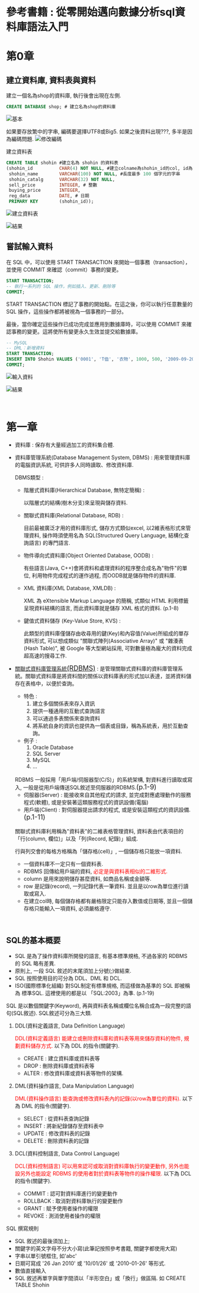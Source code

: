 <!-- markdownlint-disable MD033 -->
<!-- markdownlint-disable MD010 -->

# 參考書籍 : 從零開始邁向數據分析sql資料庫語法入門

# 第0章

## 建立資料庫, 資料表與資料


建立一個名為shop的資料庫, 執行後會出現在左側.

```SQL
CREATE DATABASE shop; # 建立名為shop的資料庫
```

![基本](https://imgur.com/8KZZSDY.jpg)

如果要存放繁中的字串, 編碼要選擇UTF8或Big5. 如果之後資料出現???, 多半是因為編碼問題.
![修改編碼](https://imgur.com/CtiRIWZ.jpg)

建立資料表

```SQL
CREATE TABLE shohin #建立名為 shohin 的資料表
(shohin_id			CHAR(4) NOT NULL, #建立colname為shohin_id的col, id為四碼, 並且沒有NULL
 shohin_name		VARCHAR(100) NOT NULL, #長度最多 100 個字元的字串
 shohin_catalg		VARCHAR(32) NOT NULL,
 sell_price		    INTEGER, # 整數
 buying_price		INTEGER, 
 reg_data			DATE, # 日期
 PRIMARY KEY		(shohin_id));
```

![建立資料表](https://imgur.com/LhOfcyP.png)

![結果](https://imgur.com/NJvyMM3.png)

## 嘗試輸入資料

在 SQL 中，可以使用 START TRANSACTION 來開始一個事務（transaction），並使用 COMMIT 來確認（commit）事務的變更。

```SQL
START TRANSACTION;
-- 執行一系列的 SQL 操作，例如插入、更新、刪除等
COMMIT;
```

START TRANSACTION 標記了事務的開始點。在這之後，你可以執行任意數量的 SQL 操作，這些操作都將被視為一個事務的一部分。

最後，當你確定這些操作已成功完成並應用到數據庫時，可以使用 COMMIT 來確認事務的變更。這將使所有變更永久生效並提交給數據庫。

```SQL
-- MySQL
-- DML：新增資料
START TRANSACTION;
INSERT INTO Shohin VALUES ('0001', 'T侐', '衣物', 1000, 500, '2009-09-20');
COMMIT;
```

![輸入資料](https://imgur.com/YpZhbt4.png)

![結果](https://imgur.com/VjkbbII.png)

<br>

# 第一章

* 資料庫 : 保存有大量經過加工的資料集合體.

* 資料庫管理系統(Database Management System, DBMS) : 用來管理資料庫的電腦資訊系統, 可供許多人同時讀取、修改資料庫.

    DBMS類型 :
  * 階層式資料庫(Hierarchical Database, 無特定簡稱) :

    以階層式的結構(樹木分支)來呈現與儲存資料.

  * 關聯式資料庫(Relational Database, RDB) :

    目前最被廣泛才用的資料庫形式, 儲存方式類似excel, 以2維表格形式來管理資料, 操作時須使用名為 SQL(Structured Query Language, 結構化查詢語言) 的專門語言.

  * 物件導向式資料庫(Object Oriented Database, OODB) :

    有些語言(Java, C++)會將資料和處理資料的程序整合成名為"物件"的單位, 利用物件完成程式的運作過程, 而OODB就是儲存物件的資料庫.

  * XML 資料庫(XML Database, XMLDB) :

    XML 為 eXtensible Markup Language 的簡稱, 式類似 HTML 利用標籤呈現資料結構的語言, 而此資料庫就是儲存 XML 格式的資料. (p.1-8)

  * 鍵值式資料儲存 (Key-Value Store, KVS) :

    此類型的資料庫僅儲存由收尋用的鍵(Key)和內容值(Value)所組成的單存資料形式, 可以想成類似 "關聯式陣列(Associative Array)" 或 "雜湊表(Hash Table)", 被 Google 等大型網站採用, 可對數量極為龐大的資料完成超高速的搜尋工作.


* [關聯式資料庫管理系統<font size = 4>(RDBMS)</font>](https://zh.wikipedia.org/zh-tw/%E9%97%9C%E8%81%AF%E5%BC%8F%E8%B3%87%E6%96%99%E5%BA%AB%E7%AE%A1%E7%90%86%E7%B3%BB%E7%B5%B1) : 是管理關聯式資料庫的資料庫管理系統。關聯式資料庫是將資料間的關係以資料庫表的形式加以表達，並將資料儲存在表格中，以便於查詢。
  * 特色 :
    1. 建立多個關係表來存入資訊
    2. 提供一種通用的互動式查詢語言
    3. 可以通過多表關係來查詢資料
    4. 將系統自身的資訊也提供為一個表或目錄，稱為系統表，用於互動查詢。
  * 例子 :
    1. Oracle Database
    2. SQL Server
    3. MySQL
    4. ...

  <br>
  RDBMS 一般採用「用戶端/伺服器型(C/S)」的系統架構, 對資料進行讀取或寫入, 一般是從用戶端傳送SQL敘述至伺服器的RDBMS.<font size = 4>(p.1-9)</font>

  * 伺服器(Server) : 能接收來自其他程式的請求, 並完成對應處理動作的服務程式(軟體), 或是安裝著這類服務程式的資訊設備(電腦)
  * 用戶端(Client) : 對伺服器提出請求的程式, 或是安裝這類程式的資訊設備.<font size = 4>(p.1-11)</font>
  
  <br>
  關聯式資料庫利用稱為"資料表"的二維表格管理資料, 資料表由代表項目的「行(column, 欄位)」以及「列(Record, 紀錄)」組成.

  行與列交會的每格方格稱為「儲存格(cell)」, 一個儲存格只能放一項資料.

  * 一個資料庫不一定只有一個資料表.
  * RDBMS 回傳給用戶端的資料, <font color=red>必定是與資料表相似的二維形式.</font>
  * column 是用來說明儲存甚麼資料, 如商品名稱或金額等.
  * row 是記錄(record), 一列記錄代表一筆資料. 並且是以row為單位進行讀取或寫入.
  * 在建立col時, 每個儲存格都有嚴格限定只能存入數值或日期等, 並且一個儲存格只能輸入一項資料, 必須嚴格遵守.

<br>

## SQL的基本概要

* SQL 是為了操作資料庫所開發的語言, 有基本標準規格, 不過各家的 RDBMS 的 SQL 略有差異.
* 原則上, 一段 SQL 敘述的末尾須加上分號(;)做結束.
* SQL 按照使用目的可分為 DDL、DML 和 DCL.
* ISO(國際標準化組織) 對SQL制定有標準規格, 而這樣做為基準的 SQL 即被稱為 標準SQL. 這裡使用的都是以 「SQL:2003」為準. (p.1-19)

SQL 是以數個關鍵字(Keyword), 再與資料表名稱或欄位名稱合成為一段完整的語句(SQL敘述). SQL敘述可分為三大類.

1. DDL(資料定義語言, Data Definition Language)

    <font color = red>DDL(資料定義語言) 能建立或刪除資料庫和資料表等用來儲存資料的物件, 規劃資料儲存方式.</font> 以下為 DDL 的指令(關鍵字).
  
   * CREATE : 建立資料庫或資料表等
   * DROP : 刪除資料庫或資料表等
   * ALTER : 修改資料庫或資料表等物件的架構.

2. DML(資料操作語言, Data Manipulation Language)

    <font color = red>DML(資料操作語言) 能查詢或修改資料表內的記錄(以row為單位的資料).</font> 以下為 DML 的指令(關鍵字).
  
   * SELECT : 從資料表查詢記錄
   * INSERT : 將新紀錄儲存至資料表中
   * UPDATE : 修改資料表的記錄
   * DELETE : 刪除資料表的記錄
  
3. DCL(資料控制語言, Data Control Language)
  
    <font color = red>DCL(資料控制語言) 可以用來認可或取消對資料庫執行的變更動作, 另外也能設另外也能設定 RDBMS 的使用者對於資料表等物件的操作權限.</font> 以下為 DCL 的指令(關鍵字).

   * COMMIT : 認可對資料庫進行的變更動作
   * ROLLBACK : 取消對資料庫執行的變更動作
   * GRANT : 賦予使用者操作的權限
   * REVOKE : 測消使用者操作的權限

SQL 撰寫規則

* SQL 敘述的最後須加上;
* 關鍵字的英文字母不分大小寫(此筆記按照參考書籍, 關鍵字都使用大寫)
* 字串以單引號框住, 如'abc'
* 日期可寫成 '26 Jan 2010' 或 '10/01/26' 或 '2010-01-26' 等形式.
* 數值直接輸入
* SQL 敘述再單字與單字間須以「半形空白」或「換行」做區隔. 如 CREATE TABLE Shohin
